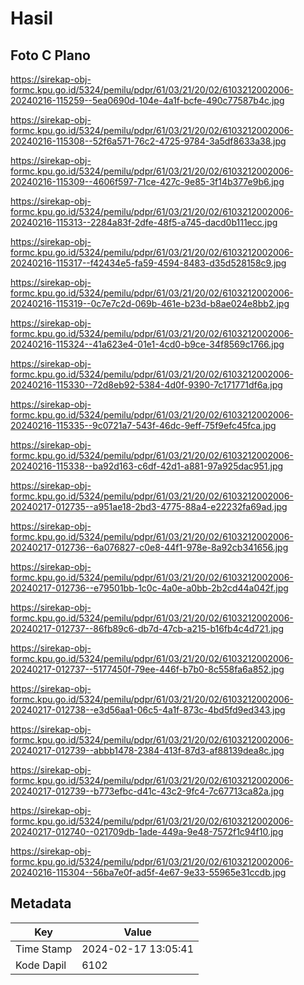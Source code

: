 # Hasil

## Foto C Plano

https://sirekap-obj-formc.kpu.go.id/5324/pemilu/pdpr/61/03/21/20/02/6103212002006-20240216-115259--5ea0690d-104e-4a1f-bcfe-490c77587b4c.jpg

https://sirekap-obj-formc.kpu.go.id/5324/pemilu/pdpr/61/03/21/20/02/6103212002006-20240216-115308--52f6a571-76c2-4725-9784-3a5df8633a38.jpg

https://sirekap-obj-formc.kpu.go.id/5324/pemilu/pdpr/61/03/21/20/02/6103212002006-20240216-115309--4606f597-71ce-427c-9e85-3f14b377e9b6.jpg

https://sirekap-obj-formc.kpu.go.id/5324/pemilu/pdpr/61/03/21/20/02/6103212002006-20240216-115313--2284a83f-2dfe-48f5-a745-dacd0b111ecc.jpg

https://sirekap-obj-formc.kpu.go.id/5324/pemilu/pdpr/61/03/21/20/02/6103212002006-20240216-115317--f42434e5-fa59-4594-8483-d35d528158c9.jpg

https://sirekap-obj-formc.kpu.go.id/5324/pemilu/pdpr/61/03/21/20/02/6103212002006-20240216-115319--0c7e7c2d-069b-461e-b23d-b8ae024e8bb2.jpg

https://sirekap-obj-formc.kpu.go.id/5324/pemilu/pdpr/61/03/21/20/02/6103212002006-20240216-115324--41a623e4-01e1-4cd0-b9ce-34f8569c1766.jpg

https://sirekap-obj-formc.kpu.go.id/5324/pemilu/pdpr/61/03/21/20/02/6103212002006-20240216-115330--72d8eb92-5384-4d0f-9390-7c171771df6a.jpg

https://sirekap-obj-formc.kpu.go.id/5324/pemilu/pdpr/61/03/21/20/02/6103212002006-20240216-115335--9c0721a7-543f-46dc-9eff-75f9efc45fca.jpg

https://sirekap-obj-formc.kpu.go.id/5324/pemilu/pdpr/61/03/21/20/02/6103212002006-20240216-115338--ba92d163-c6df-42d1-a881-97a925dac951.jpg

https://sirekap-obj-formc.kpu.go.id/5324/pemilu/pdpr/61/03/21/20/02/6103212002006-20240217-012735--a951ae18-2bd3-4775-88a4-e22232fa69ad.jpg

https://sirekap-obj-formc.kpu.go.id/5324/pemilu/pdpr/61/03/21/20/02/6103212002006-20240217-012736--6a076827-c0e8-44f1-978e-8a92cb341656.jpg

https://sirekap-obj-formc.kpu.go.id/5324/pemilu/pdpr/61/03/21/20/02/6103212002006-20240217-012736--e79501bb-1c0c-4a0e-a0bb-2b2cd44a042f.jpg

https://sirekap-obj-formc.kpu.go.id/5324/pemilu/pdpr/61/03/21/20/02/6103212002006-20240217-012737--86fb89c6-db7d-47cb-a215-b16fb4c4d721.jpg

https://sirekap-obj-formc.kpu.go.id/5324/pemilu/pdpr/61/03/21/20/02/6103212002006-20240217-012737--5177450f-79ee-446f-b7b0-8c558fa6a852.jpg

https://sirekap-obj-formc.kpu.go.id/5324/pemilu/pdpr/61/03/21/20/02/6103212002006-20240217-012738--e3d56aa1-06c5-4a1f-873c-4bd5fd9ed343.jpg

https://sirekap-obj-formc.kpu.go.id/5324/pemilu/pdpr/61/03/21/20/02/6103212002006-20240217-012739--abbb1478-2384-413f-87d3-af88139dea8c.jpg

https://sirekap-obj-formc.kpu.go.id/5324/pemilu/pdpr/61/03/21/20/02/6103212002006-20240217-012739--b773efbc-d41c-43c2-9fc4-7c67713ca82a.jpg

https://sirekap-obj-formc.kpu.go.id/5324/pemilu/pdpr/61/03/21/20/02/6103212002006-20240217-012740--021709db-1ade-449a-9e48-7572f1c94f10.jpg

https://sirekap-obj-formc.kpu.go.id/5324/pemilu/pdpr/61/03/21/20/02/6103212002006-20240216-115304--56ba7e0f-ad5f-4e67-9e33-55965e31ccdb.jpg


## Metadata

| Key        | Value               |
| ---------- | ------------------- |
| Time Stamp | 2024-02-17 13:05:41 |
| Kode Dapil | 6102                |



